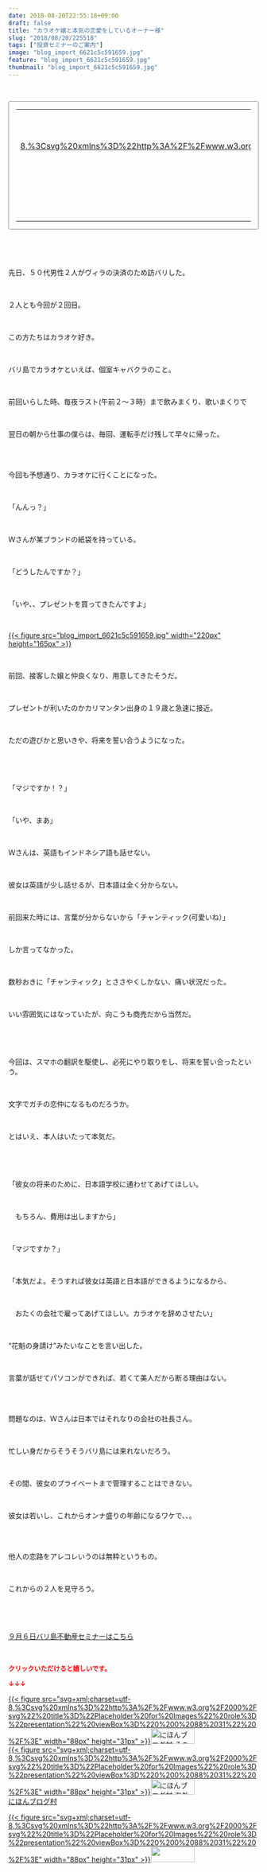 ```yaml
---
date: 2018-08-20T22:55:18+09:00
draft: false
title: "カラオケ嬢と本気の恋愛をしているオーナー様"
slug: "2018/08/20/225518"
tags: ["投資セミナーのご案内"]
image: "blog_import_6621c5c591659.jpg"
feature: "blog_import_6621c5c591659.jpg"
thumbnail: "blog_import_6621c5c591659.jpg"
---
```

<p> </p><div contenteditable="false" style="padding: 15px; border-radius: 4px; border: 1px dotted currentColor; border-image: none;"><table border="0" cellpadding="0" cellspacing="0" style="margin: 0px; table-layout: fixed;" width="100%">	<tbody width="100%">		<tr>			<td aligin="center" style="vertical-align: middle;" width="95"><span style="text-align: center; display: block;"><a alt0="AmebaAffiliate" alt1="稼げる人の常識、稼げない人の常識" alt2="Amazon" alt3="https://images-fe.ssl-images-amazon.com/images/I/51Ft8zEBpkL._SL160_.jpg" alt4="1" href="4802110227?SubscriptionId=AKIAJLD6FH2TADXIQKDQ&amp;tag=amebablog-a2371184-22&amp;linkCode=xm2&amp;camp=2025&amp;creative=165953&amp;creativeASIN=4802110227" target="_blank">{{< figure src="svg+xml;charset=utf-8,%3Csvg%20xmlns%3D%22http%3A%2F%2Fwww.w3.org%2F2000%2Fsvg%22%20title%3D%22Placeholder%20for%20Images%22%20role%3D%22presentation%22%20viewBox%3D%220%200%201%201%22%20%2F%3E"  >}}<noscript><img alt="稼げる人の常識、稼げない人の常識" border="0" data-img="affiliate" src="https://images-fe.ssl-images-amazon.com/images/I/51Ft8zEBpkL._SL160_.jpg" style="margin: 0px; vertical-align: middle; max-width: 95px;"></noscript></a></span></td>			<td style="line-height: 1.5; padding-left: 15px; vertical-align: middle;"><a alt0="AmebaAffiliate" alt1="稼げる人の常識、稼げない人の常識" alt2="Amazon" alt3="https://images-fe.ssl-images-amazon.com/images/I/51Ft8zEBpkL._SL160_.jpg" alt4="1" href="4802110227?SubscriptionId=AKIAJLD6FH2TADXIQKDQ&amp;tag=amebablog-a2371184-22&amp;linkCode=xm2&amp;camp=2025&amp;creative=165953&amp;creativeASIN=4802110227" target="_blank">稼げる人の常識、稼げない人の常識</a>			<div style="padding: 3px 0px;">1,200円</div>			<div style="font-size: 0.83em;">Amazon</div></td>		</tr>	</tbody></table></div><p> </p><p> </p><p>先日、５０代男性２人がヴィラの決済のため訪バリした。</p><p> </p><p>２人とも今回が２回目。</p><p> </p><p>この方たちはカラオケ好き。</p><p> </p><p>バリ島でカラオケといえば、個室キャバクラのこと。</p><p> </p><p>前回いらした時、毎夜ラスト(午前２～３時）まで飲みまくり、歌いまくりで</p><p> </p><p>翌日の朝から仕事の僕らは、毎回、運転手だけ残して早々に帰った。</p><p> </p><p><br/>今回も予想通り、カラオケに行くことになった。</p><p> </p><p>「んんっ？」</p><p> </p><p>Ｗさんが某ブランドの紙袋を持っている。</p><p> </p><p>「どうしたんですか？」</p><p> </p><p>「いや、、プレゼントを買ってきたんですよ」</p><p> </p><p><a href="blog_import_6621c5c591659.jpg">{{< figure src="blog_import_6621c5c591659.jpg" width="220px" height="165px" >}}</a></p><p> </p><p>前回、接客した嬢と仲良くなり、用意してきたそうだ。</p><p> </p><p>プレゼントが利いたのかカリマンタン出身の１９歳と急速に接近。</p><p> </p><p>ただの遊びかと思いきや、将来を誓い合うようになった。</p><p> </p><p> </p><p>「マジですか！？」</p><p> </p><p>「いや、まあ」</p><p> </p><p>Ｗさんは、英語もインドネシア語も話せない。</p><p> </p><p>彼女は英語が少し話せるが、日本語は全く分からない。</p><p> </p><p>前回来た時には、言葉が分からないから「チャンティック(可愛いね）」</p><p> </p><p>しか言ってなかった。</p><p> </p><p>数秒おきに「チャンティック」とささやくしかない、痛い状況だった。</p><p> </p><p>いい雰囲気にはなっていたが、向こうも商売だから当然だ。</p><p> </p><p> </p><p>今回は、スマホの翻訳を駆使し、必死にやり取りをし、将来を誓い合ったという。</p><p> </p><p>文字でガチの恋仲になるものだろうか。</p><p> </p><p>とはいえ、本人はいたって本気だ。</p><p> </p><p> </p><p>「彼女の将来のために、日本語学校に通わせてあげてほしい。</p><p> </p><p>　もちろん、費用は出しますから」</p><p> </p><p>「マジですか？」</p><p> </p><p>「本気だよ。そうすれば彼女は英語と日本語ができるようになるから、</p><p> </p><p>　おたくの会社で雇ってあげてほしい。カラオケを辞めさせたい」</p><p> </p><p>“花魁の身請け”みたいなことを言い出した。</p><p> </p><p>言葉が話せてパソコンができれば、若くて美人だから断る理由はない。</p><p> </p><p><br/>問題なのは、Ｗさんは日本ではそれなりの会社の社長さん。</p><p> </p><p>忙しい身だからそうそうバリ島には来れないだろう。</p><p> </p><p>その間、彼女のプライベートまで管理することはできない。</p><p> </p><p>彼女は若いし、これからオンナ盛りの年齢になるワケで、、。</p><p> </p><p><br/>他人の恋路をアレコレいうのは無粋というもの。</p><p> </p><p>これからの２人を見守ろう。</p><p> </p><p> </p><p><a href="iin.co.jp" target="_blank">９月６日バリ島不動産セミナーはこちら</a></p><p> </p><p><font color="#ff0000" size="2"><strong>クリックいただけると嬉しいです。</strong></font></p><p><font color="#ff0000" size="2"><strong>↓↓↓</strong></font></p><p><a href="ranking.html?p_cid=01260127" id="&amp;blogmura_banner" target="_blank">{{< figure src="svg+xml;charset=utf-8,%3Csvg%20xmlns%3D%22http%3A%2F%2Fwww.w3.org%2F2000%2Fsvg%22%20title%3D%22Placeholder%20for%20Images%22%20role%3D%22presentation%22%20viewBox%3D%220%200%2088%2031%22%20%2F%3E" width="88px" height="31px" >}}<noscript><img alt="にほんブログ村 その他生活ブログ 不動産投資へ" border="0" height="31" src="https://img-proxy.blog-video.jp/images?url=http%3A%2F%2Flife.blogmura.com%2Fhudousantoushi%2Fimg%2Fhudousantoushi88_31.gif" width="88"></noscript></a><br/><a href="ranking.html?p_cid=01260127" target="_blank">{{< figure src="svg+xml;charset=utf-8,%3Csvg%20xmlns%3D%22http%3A%2F%2Fwww.w3.org%2F2000%2Fsvg%22%20title%3D%22Placeholder%20for%20Images%22%20role%3D%22presentation%22%20viewBox%3D%220%200%2088%2031%22%20%2F%3E" width="88px" height="31px" >}}<noscript><img alt="にほんブログ村 海外生活ブログ バリ島情報へ" border="0" height="31" src="https://img-proxy.blog-video.jp/images?url=http%3A%2F%2Foverseas.blogmura.com%2Fbali%2Fimg%2Fbali88_31.gif" width="88"></noscript></a><br/><a href="ranking.html?p_cid=01260127" target="_blank">にほんブログ村</a></p><p><a href="link.php?1804582" title="人気ブログランキングへ">{{< figure src="svg+xml;charset=utf-8,%3Csvg%20xmlns%3D%22http%3A%2F%2Fwww.w3.org%2F2000%2Fsvg%22%20title%3D%22Placeholder%20for%20Images%22%20role%3D%22presentation%22%20viewBox%3D%220%200%2088%2031%22%20%2F%3E" width="88px" height="31px" >}}<noscript><img border="0" height="31" src="https://blog.with2.net/img/banner/banner_22.gif" width="88"></noscript></a></p><p> </p>

